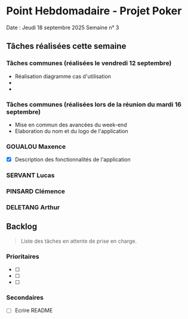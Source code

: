 # Point Hebdomadaire - Projet Poker

Date : Jeudi 18 septembre 2025
Semaine n° 3

## Tâches réalisées cette semaine

### Tâches communes (réalisées le vendredi 12 septembre)

- Réalisation diagramme cas d'utilisation
- 
- 

### Tâches communes (réalisées lors de la réunion du mardi 16 septembre)
- Mise en commun des avancées du week-end
- Elaboration du nom et du logo de l'application

### GOUALOU Maxence
- [x] Description des fonctionnalités de l'application


### SERVANT Lucas


### PINSARD Clémence


### DELETANG Arthur


## Backlog

> Liste des tâches en attente de prise en charge.

### Prioritaires

- [ ] 
- [ ] 
- [ ] 

### Secondaires

- [ ] Ecrire README